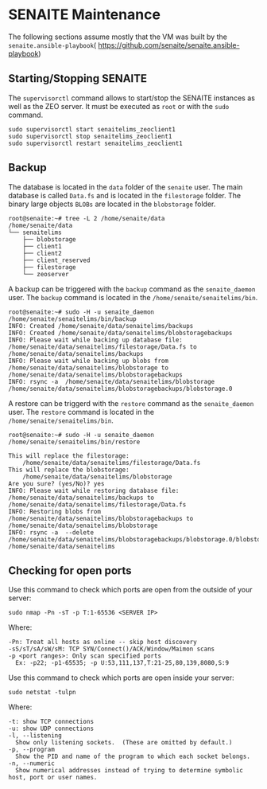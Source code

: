 # SENAITE Maintenance

The following sections assume mostly that the VM was built by the
`senaite.ansible-playbook`( https://github.com/senaite/senaite.ansible-playbook)


## Starting/Stopping SENAITE

The `supervisorctl` command allows to start/stop the SENAITE instances as well
as the ZEO server. It must be executed as `root` or with the `sudo` command.

```
sudo supervisorctl start senaitelims_zeoclient1
sudo supervisorctl stop senaitelims_zeoclient1
sudo supervisorctl restart senaitelims_zeoclient1
```

## Backup

The database is located in the `data` folder of the `senaite` user.
The main database is called `Data.fs` and is located in the `filestorage` folder.
The binary large objects `BLOBs` are located in the `blobstorage` folder.

```
root@senaite:~# tree -L 2 /home/senaite/data
/home/senaite/data
└── senaitelims
    ├── blobstorage
    ├── client1
    ├── client2
    ├── client_reserved
    ├── filestorage
    └── zeoserver
```

A backup can be triggered with the `backup` command as the `senaite_daemon` user.
The `backup` command is located in the `/home/senaite/senaitelims/bin`.

```
root@senaite:~# sudo -H -u senaite_daemon /home/senaite/senaitelims/bin/backup
INFO: Created /home/senaite/data/senaitelims/backups
INFO: Created /home/senaite/data/senaitelims/blobstoragebackups
INFO: Please wait while backing up database file: /home/senaite/data/senaitelims/filestorage/Data.fs to /home/senaite/data/senaitelims/backups
INFO: Please wait while backing up blobs from /home/senaite/data/senaitelims/blobstorage to /home/senaite/data/senaitelims/blobstoragebackups
INFO: rsync -a  /home/senaite/data/senaitelims/blobstorage /home/senaite/data/senaitelims/blobstoragebackups/blobstorage.0
```

A restore can be triggerd with the `restore` command as the `senaite_daemon` user.
The `restore` command is located in the `/home/senaite/senaitelims/bin`.

```
root@senaite:~# sudo -H -u senaite_daemon /home/senaite/senaitelims/bin/restore

This will replace the filestorage:
    /home/senaite/data/senaitelims/filestorage/Data.fs
This will replace the blobstorage:
    /home/senaite/data/senaitelims/blobstorage
Are you sure? (yes/No)? yes
INFO: Please wait while restoring database file: /home/senaite/data/senaitelims/backups to /home/senaite/data/senaitelims/filestorage/Data.fs
INFO: Restoring blobs from /home/senaite/data/senaitelims/blobstoragebackups to /home/senaite/data/senaitelims/blobstorage
INFO: rsync -a  --delete /home/senaite/data/senaitelims/blobstoragebackups/blobstorage.0/blobstorage /home/senaite/data/senaitelims
```


## Checking for open ports

Use this command to check which ports are open from the outside of your server:

```
sudo nmap -Pn -sT -p T:1-65536 <SERVER IP>
```

Where:

    -Pn: Treat all hosts as online -- skip host discovery
    -sS/sT/sA/sW/sM: TCP SYN/Connect()/ACK/Window/Maimon scans
    -p <port ranges>: Only scan specified ports
      Ex: -p22; -p1-65535; -p U:53,111,137,T:21-25,80,139,8080,S:9


Use this command to check which ports are open inside your server:

```
sudo netstat -tulpn
```

Where:

    -t: show TCP connections
    -u: show UDP connections
    -l, --listening
      Show only listening sockets.  (These are omitted by default.)
    -p, --program
      Show the PID and name of the program to which each socket belongs.
    -n, --numeric
      Show numerical addresses instead of trying to determine symbolic host, port or user names.
